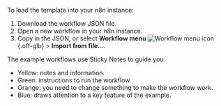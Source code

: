 To load the template into your n8n instance:

1. Download the workflow JSON file.
1. Open a new workflow in your n8n instance.
1. Copy in the JSON, or select **Workflow menu** <span class="inline-image">![Workflow menu icon](/_images/common-icons/three-dots-horizontal.png){.off-glb}</span> > **Import from file...**.

The example workflows use Sticky Notes to guide you:

* Yellow: notes and information.
* Green: instructions to run the workflow.
* Orange: you need to change something to make the workflow work.
* Blue: draws attention to a key feature of the example.
